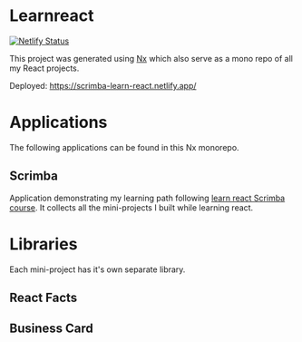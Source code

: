 # Learnreact

[![Netlify Status](https://api.netlify.com/api/v1/badges/93530b47-8c35-4b89-acfd-a98d057a5542/deploy-status)](https://app.netlify.com/sites/scrimba-learn-react/deploys)

This project was generated using [Nx](https://nx.dev) which also serve as a mono repo of all my React projects.

Deployed: https://scrimba-learn-react.netlify.app/

# Applications

The following applications can be found in this Nx monorepo.

## Scrimba

Application demonstrating my learning path following [learn react Scrimba course](https://scrimba.com/learn/learnreact). It collects all the mini-projects I built while learning react.

# Libraries

Each mini-project has it's own separate library.

## React Facts

## Business Card
